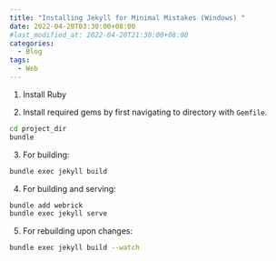 ```yaml
---
title: "Installing Jekyll for Minimal Mistakes (Windows) "
date: 2022-04-20T03:30:00+08:00
#last_modified_at: 2022-04-20T21:30:00+08:00
categories:
  - Blog
tags:
  - Web
---
```


1) Install Ruby


2) Install required gems by first navigating to directory with `Gemfile`.

```bash
cd project_dir
bundle
```

3) For building:

```bash
bundle exec jekyll build
```

4) For building and serving:

```bash
bundle add webrick
bundle exec jekyll serve
```

5) For rebuilding upon changes:

```bash
bundle exec jekyll build --watch
```





